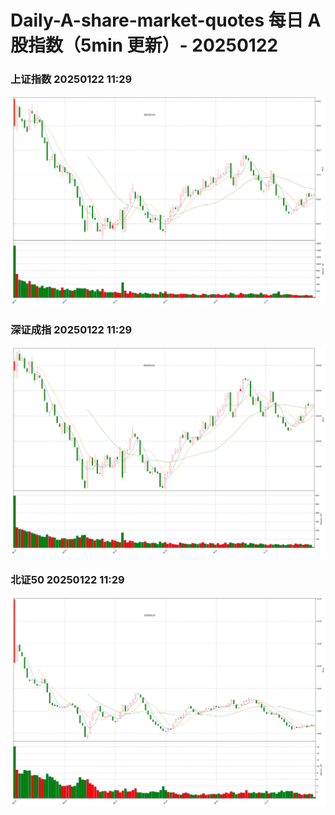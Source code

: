 
# Daily-A-share-market-quotes 每日 A 股指数（5min 更新）- 20250122

### 上证指数 20250122 11:29
![](./fig/2025/1/20250122-sh000001.png)

### 深证成指 20250122 11:29
![](./fig/2025/1/20250122-sz399001.png)

### 北证50 20250122 11:29
![](./fig/2025/1/20250122-bj899050.png)
